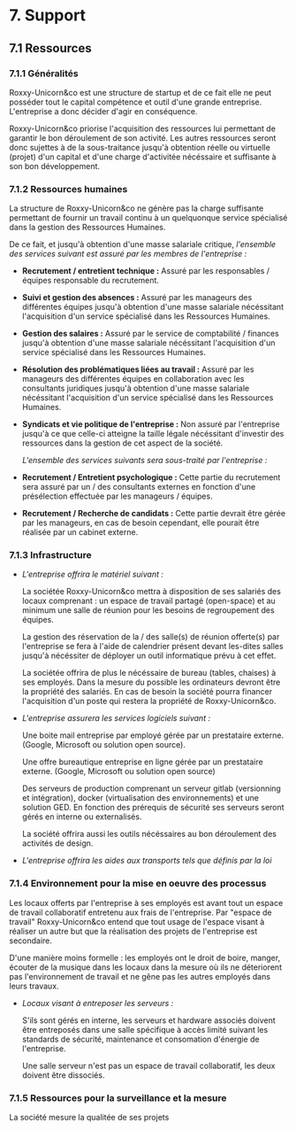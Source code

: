 # 7. Support

## 7.1 Ressources

### 7.1.1 Généralités

  Roxxy-Unicorn&co est une structure de startup et de ce fait elle ne peut
posséder tout le capital compétence et outil d'une grande entreprise.
L'entreprise a donc décider d'agir en conséquence.

  Roxxy-Unicorn&co priorise l'acquisition des ressources lui permettant de
garantir le bon déroulement de son activité. Les autres ressources seront donc
sujettes à de la sous-traitance jusqu'à obtention réelle ou virtuelle (projet)
d'un capital et d'une charge d'activitée nécéssaire et suffisante à son bon
développement.

### 7.1.2 Ressources humaines

  La structure de Roxxy-Unicorn&co ne génère pas la charge suffisante permettant
de fournir un travail continu à un quelquonque service spécialisé dans la
gestion des Ressources Humaines.

  De ce fait, et jusqu'à obtention d'une masse salariale critique, _l'ensemble
des services suivant est assuré par les membres de l'entreprise :_

- **Recrutement / entretient technique :** Assuré par les responsables / équipes
  responsable du recrutement.

- **Suivi et gestion des absences :** Assuré par les manageurs des différentes
  équipes jusqu'à obtention d'une masse salariale nécéssitant l'acquisition d'un
  service spécialisé dans les Ressources Humaines.

- **Gestion des salaires :** Assuré par le service de comptabilité / finances
  jusqu'à obtention d'une masse salariale nécéssitant l'acquisition d'un
  service spécialisé dans les Ressources Humaines.

- **Résolution des problématiques liées au travail :** Assuré par les manageurs
  des différentes équipes en collaboration avec les consultants juridiques
  jusqu'à obtention d'une masse salariale nécéssitant l'acquisition d'un
  service spécialisé dans les Ressources Humaines.

- **Syndicats et vie politique de l'entreprise :** Non assuré par l'entreprise
  jusqu'à ce que celle-ci atteigne la taille légale nécéssitant d'investir des
  ressources dans la gestion de cet aspect de la société.

  _L'ensemble des services suivants sera sous-traité par l'entreprise :_

- **Recrutement / Entretient psychologique :** Cette partie du recrutement sera
  assuré par un / des consultants externes en fonction d'une présélection
  effectuée par les manageurs / équipes.

- **Recrutement / Recherche de candidats :** Cette partie devrait être gérée par
  les manageurs, en cas de besoin cependant, elle pourait être réalisée par un
  cabinet externe.

### 7.1.3 Infrastructure

- _L'entreprise offrira le matériel suivant :_

  La sociétée Roxxy-Unicorn&co mettra à disposition de ses salariés des locaux
comprenant : un espace de travail partagé (open-space) et au minimum une salle
de réunion pour les besoins de regroupement des équipes.

  La gestion des réservation de la / des salle(s) de réunion offerte(s) par
l'entreprise se fera à l'aide de calendrier présent devant les-dites salles
jusqu'à nécéssiter de déployer un outil informatique prévu à cet effet.

  La sociétée offrira de plus le nécéssaire de bureau (tables, chaises) à ses
employés. Dans la mesure du possible les ordinateurs devront être la propriété
des salariés. En cas de besoin la société pourra financer l'acquisition d'un
poste qui restera la propriété de Roxxy-Unicorn&co.

- _L'entreprise assurera les services logiciels suivant :_

  Une boite mail entreprise par employé gérée par un prestataire externe.
(Google, Microsoft ou solution open source).

  Une offre bureautique entreprise en ligne gérée par un prestataire externe.
(Google, Microsoft ou solution open source)

  Des serveurs de production comprenant un serveur gitlab (versionning et
intégration), docker (virtualisation des environnements) et une solution GED.
En fonction des prérequis de sécurité ses serveurs seront gérés en interne ou
externalisés.

  La société offrira aussi les outils nécéssaires au bon déroulement des
activités de design.

- _L'entreprise offrira les aides aux transports tels que définis par la loi_

### 7.1.4 Environnement pour la mise en oeuvre des processus

  Les locaux offerts par l'entreprise à ses employés est avant tout un espace de
travail collaboratif entretenu aux frais de l'entreprise. Par "espace de
travail" Roxxy-Unicorn&co entend que tout usage de l'espace visant à réaliser un
autre but que la réalisation des projets de l'entreprise est secondaire.

  D'une manière moins formelle : les employés ont le droit de boire, manger,
écouter de la musique dans les locaux dans la mesure où ils ne déteriorent pas
l'environnement de travail et ne gêne pas les autres employés dans leurs
travaux.

- _Locaux visant à entreposer les serveurs :_

  S'ils sont gérés en interne, les serveurs et hardware associés doivent être
entreposés dans une salle spécifique à accès limité suivant les standards de
sécurité, maintenance et consomation d'énergie de l'entreprise.

  Une salle serveur n'est pas un espace de travail collaboratif, les deux
doivent être dissociés.

### 7.1.5 Ressources pour la surveillance et la mesure

  La société mesure la qualitée de ses projets 
